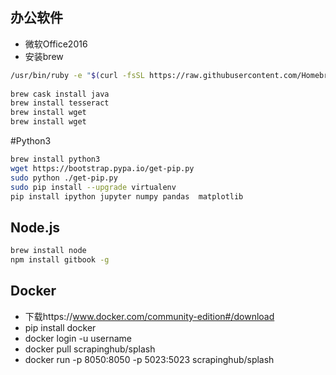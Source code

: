 ## 办公软件
- 微软Office2016
- 安装brew 
```bash
/usr/bin/ruby -e "$(curl -fsSL https://raw.githubusercontent.com/Homebrew/install/master/install)"
    
brew cask install java
brew install tesseract
brew install wget
brew install wget

```


#Python3
```bash
brew install python3
wget https://bootstrap.pypa.io/get-pip.py
sudo python ./get-pip.py
sudo pip install --upgrade virtualenv
pip install ipython jupyter numpy pandas  matplotlib
```


## Node.js
```bash
brew install node
npm install gitbook -g
```


## Docker
- 下载https://www.docker.com/community-edition#/download
- pip install docker
- docker login -u username
- docker pull scrapinghub/splash
- docker run -p 8050:8050 -p 5023:5023 scrapinghub/splash